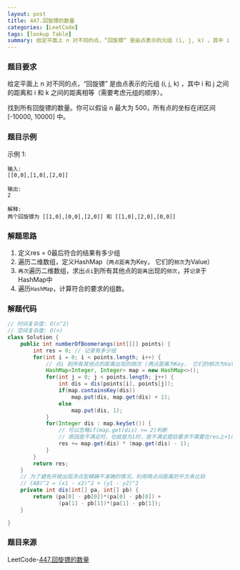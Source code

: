 ```yaml
---
layout: post
title: 447.回旋镖的数量
categories: [LeetCode]
tags: [lookup Table]
summary: 给定平面上 n 对不同的点，“回旋镖” 是由点表示的元组 (i, j, k) ，其中 i 和 j 之间的距离和 i 和 k 之间的距离相等（需要考虑元组的顺序）。
---
```


### 题目要求
给定平面上 n 对不同的点，“回旋镖” 是由点表示的元组 (i, j, k) ，其中 i 和 j 之间的距离和 i 和 k 之间的距离相等（需要考虑元组的顺序）。

找到所有回旋镖的数量。你可以假设 n 最大为 500，所有点的坐标在闭区间 [-10000, 10000] 中。
### 题目示例
示例 1:
```
输入:
[[0,0],[1,0],[2,0]]

输出:
2

解释:
两个回旋镖为 [[1,0],[0,0],[2,0]] 和 [[1,0],[2,0],[0,0]]
```


### 解题思路
1. 定义res = 0最后符合的结果有多少组
1. 遍历二维数组，定义HashMap（`两点距离`为Key， 它们的`频次`为Value）
1. `再次`遍历二维数组，求出`点i`到所有其他点的`距离`出现的`频次`，并`记录`于HashMap中
1. 遍历`HashMap`，计算符合的要求的组数。


### 解题代码
```java
// 时间复杂度: O(n^2)
// 空间复杂度: O(n)
class Solution {
    public int numberOfBoomerangs(int[][] points) {
        int res = 0; // 记录有多少组
        for(int i = 0; i < points.length; i++) {
            // 点i 到所有其他点的距离出现的频次 (两点距离为Key， 它们的频次为Value)
            HashMap<Integer, Integer> map = new HashMap<>();
            for(int j = 0; j < points.length; j++) {
                int dis = dis(points[i], points[j]);
                if(map.containsKey(dis))
                    map.put(dis, map.get(dis) + 1);
                else
                    map.put(dis, 1);
            }
            for(Integer dis : map.keySet()) {
                // 可以忽略if(map.get(dis) >= 2)判断
                // 原因是不满足时，也就是为1时，是不满足题目要求不需要在res上+1的，与record.get(dis) - 1 相乘等于0
                res += map.get(dis) * (map.get(dis) - 1);
            }
        }
        return res;
    }
    // 为了避免开根出现浮点型精确不准确的情况，利用两点间距离的平方来比较
    // (AB)^2 = (x1 - x2)^2 + (y1 - y2)^2
    private int dis(int[] pa, int[] pb) {
        return (pa[0] - pb[0])*(pa[0] - pb[0]) + 
                (pa[1] - pb[1])*(pa[1] - pb[1]);
    }

}
```

### 题目来源
LeetCode-[447.回旋镖的数量](https://leetcode-cn.com/problems/number-of-boomerangs/)
